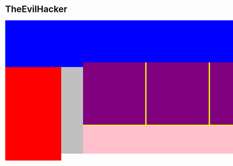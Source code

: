 # TheEvilHacker
<!-- @format -->

<!DOCTYPE html>
<html>
  <head>
    <title>Mike Tyson's Personal Webpage - Boxing Champion</title>
    <link rel="stylesheet.css" type="text/css" href="style.css" />
  </head>
  <style>
    /** @format */

    * {
      margin: 5px;
      padding: 5px;
    }
    #container {
      width: 950px;
      background-color: silver;
      margin: auto;
    }
    #header {
      height: 150px;
      background-color: blue;
    }
    #nav_bar {
      height: 300px;
      width: 180px;
      background-color: red;
    }
    #main_content {
      margin-left: 250px;
      margin-top: -315px;
      background-color: yellow;
    }
    .subcontent {
      height: 200px;
      width: 200px;
      background-color: purple;
      display: inline-block;
      text-align: center;
      margin: auto;
    }
    #advertisements {
      height: 90px;
      width: 670px;
      background-color: pink;
      text-align: center;
    }
  </style>
  <body>
    <div id="container">
      <div id="header"></div>
      <div id="nav_bar"></div>
      <div id="main_content">
        <div class="subcontent"></div>
        <div class="subcontent"></div>
        <div class="subcontent"></div>
        <div id="advertisements"></div>
      </div>
    </div>
    <!-- End of container -->
  </body>
</html>

